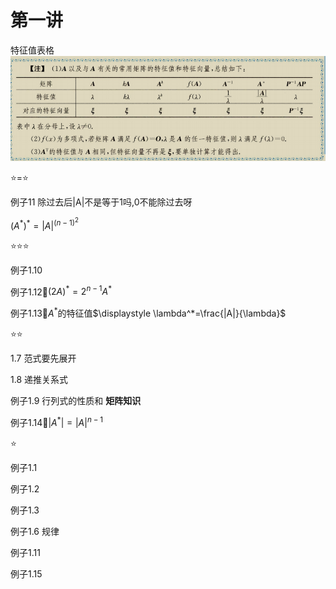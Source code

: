 # 第一讲

特征值表格![特征值表格](https://raw.githubusercontent.com/Logible/Image/main/note_image/特征值表格.png)

⭐=⭐

例子11 除过去后|A|不是等于1吗,0不能除过去呀

$(A^*)^*=|A|^{(n-1)^2}$

⭐⭐⭐

例子1.10

例子1.12🏀$(2A)^*={2^{n-1}}A^*$

例子1.13🏀$A^*$的特征值$\displaystyle \lambda^*=\frac{|A|}{\lambda}$  

⭐⭐

1.7 范式要先展开

1.8 递推关系式

例子1.9 行列式的性质和 **矩阵知识**

例子1.14🏀$|A^*|=|A|^{n-1}$

⭐

例子1.1

例子1.2

例子1.3

例子1.6 规律

例子1.11

例子1.15
